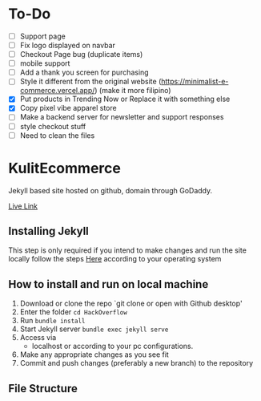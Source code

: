 # To-Do
- [ ] Support page
- [ ] Fix logo displayed on navbar
- [ ] Checkout Page bug (duplicate items)
- [ ] mobile support
- [ ] Add a thank you screen for purchasing
- [ ] Style it different from the original website (https://minimalist-e-commerce.vercel.app/) (make it more filipino)
- [x] Put products in Trending Now or Replace it with something else
- [x] Copy pixel vibe apparel store
- [ ] Make a backend server for newsletter and support responses
- [ ] style checkout stuff
- [ ] Need to clean the files

# KulitEcommerce

Jekyll based site hosted on github, domain through GoDaddy.

[Live Link](https://hackoverflow.org)

## Installing Jekyll

This step is only required if you intend to make changes and run the site locally
follow the steps [Here](https://jekyllrb.com/docs/) according to your operating system

## How to install and run on local machine

1. Download or clone the repo
   `git clone or open with Github desktop'
2. Enter the folder
   `cd HackOverflow`
3. Run
   `bundle install`
4. Start Jekyll server
   `bundle exec jekyll serve`
5. Access via
   - localhost or according to your pc configurations.
6. Make any appropriate changes as you see fit
7. Commit and push changes (preferably a new branch) to the repository

## File Structure
